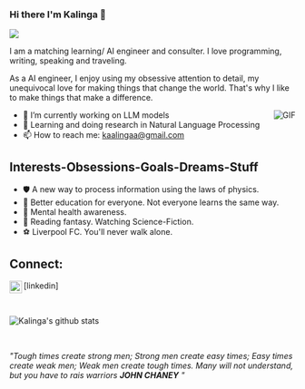 ### Hi there I'm Kalinga 👋

![](https://komarev.com/ghpvc/?username=KalingaFer)

I am a matching learning/ AI engineer and consulter. I love programming, writing, speaking and traveling.

As a AI engineer, I enjoy using my obsessive attention to detail, my unequivocal love for making things that change the world. That's why I like to make things that make a difference.

<img align="right" alt="GIF" src="https://media.giphy.com/media/v1.Y2lkPTc5MGI3NjExZGc5d2tyeGtjazFpaGRkZm1maThxMmRleWhoZWk0Z3IxaTRpMXBzaSZlcD12MV9pbnRlcm5hbF9naWZfYnlfaWQmY3Q9Zw/YnexM9LwlwGu4Z1QnS/giphy-downsized-large.gif" />

- 🔭 I’m currently working on LLM models
- 🌱 Learning and doing research in Natural Language Processing 
- 📫 How to reach me: kaalingaa@gmail.com

## Interests-Obsessions-Goals-Dreams-Stuff

- :shield: A new way to process information using the laws of physics.
- :microscope: Better education for everyone. Not everyone learns the same way.
- :green_heart: Mental health awareness.
- :dragon: Reading fantasy. Watching Science-Fiction.
- :soccer: Liverpool FC. You'll never walk alone.

## Connect:

<img align="left" alt="KalingaFernando | LinkedIn" width="22px" src="https://www.linkedin.com/in/kalinga-fernando-a5157911b/" />[linkedin]

</br>


![Kalinga's github stats](https://github-readme-stats.vercel.app/api?username=KalingaFer&show_icons=true&hide_border=true&hide=contribs&theme=dark)

</br>

*"Tough times create strong men; Strong men create easy times; Easy times create weak men; Weak men create tough times. Many will not understand, but you have to rais warriors **JOHN CHANEY** "*
